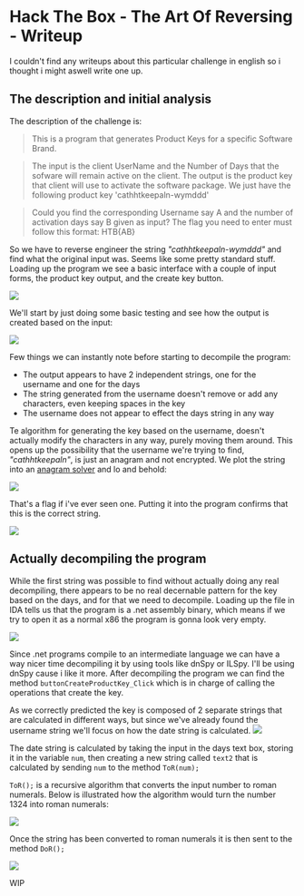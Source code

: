 # Hack The Box - The Art Of Reversing - Writeup
I couldn't find any writeups about this particular challenge in english so i thought i might aswell write one up.
## The description and initial analysis
The description of the challenge is:
>This is a program that generates Product Keys for a specific Software Brand.

>The input is the client UserName and the Number of Days that the sofware will remain active on the client.
>The output is the product key that client will use to activate the software package.
>We just have the following product key 'cathhtkeepaln-wymddd'

>Could you find the corresponding Username say A and the number of activation days say B given as input?
>The flag you need to enter must follow this format: HTB{AB}

So we have to reverse engineer the string _"cathhtkeepaln-wymddd"_ and find what the original input was. Seems like some pretty standard stuff. 
Loading up the program we see a basic interface with a couple of input forms, the product key output, and the create key button.

![](https://i.imgur.com/IRVKl44.png)

We'll start by just doing some basic testing and see how the output is created based on the input:

![](https://i.imgur.com/Sn6SfZj.png)

Few things we can instantly note before starting to decompile the program:

- The output appears to have 2 independent strings, one for the username and one for the days
- The string generated from the username doesn't remove or add any characters, even keeping spaces in the key
- The username does not appear to effect the days string in any way

Te algorithm for generating the key based on the username, doesn't actually modify the characters in any way, purely moving them around. This opens up the possibility that the username we're trying to find, _"cathhtkeepaln"_, is just an anagram and not encrypted. We plot the string into an [anagram solver](https://anagram-solver.net/cathhtkeepaln) and lo and behold:

![](https://i.imgur.com/oyBqPPk.png)

That's a flag if i've ever seen one. Putting it into the program confirms that this is the correct string.

![](https://i.imgur.com/FBlGvyj.png)

## Actually decompiling the program
While the first string was possible to find without actually doing any real decompiling, there appears to be no real decernable pattern for the key based on the days, and for that we need to decompile. Loading up the file in IDA tells us that the program is a .net assembly binary, which means if we try to open it as a normal x86 the program is gonna look very empty. 

![](https://i.imgur.com/FjC3mzI.png)

Since .net programs compile to an intermediate language we can have a way nicer time decompiling it by using tools like dnSpy or ILSpy. I'll be using dnSpy cause i like it more. After decompiling the program we can find the method `buttonCreateProductKey_Click` which is in charge of calling the operations that create the key. 

As we correctly predicted the key is composed of 2 separate strings that are calculated in different ways, but since we've already found the username string we'll focus on how the date string is calculated.
![](https://i.imgur.com/o1umexZ.png)

The date string is calculated by taking the input in the days text box, storing it in the variable `num`, then creating a new string called `text2` that is calculated by sending `num` to the method `ToR(num);`

`ToR();` is a recursive algorithm that converts the input number to roman numerals. Below is illustrated how the algorithm would turn the number 1324 into roman numerals:

![](https://i.imgur.com/fxZ8umG.png)

Once the string has been converted to roman numerals it is then sent to the method `DoR();`

![](https://i.imgur.com/9K58Sx6.png)

WIP
